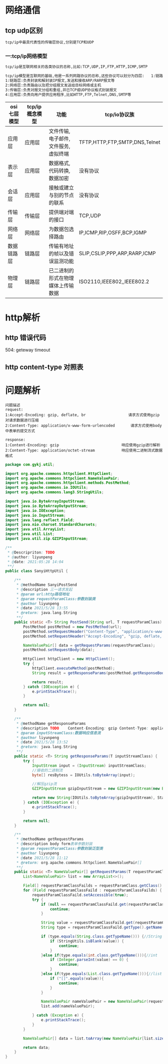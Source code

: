 # 网络通信

## tcp udp区别

[参考资料]:https://www.cnblogs.com/fundebug/p/differences-of-tcp-and-udp.html

```txt
tcp/ip中最具代表性的传输层协议,分别是TCP和UDP
```

### 一:tcp/ip网络模型

```txt
tcp/ip是互联网相关的各类协议的总称,比如:TCP,UDP,IP,FTP,HTTP,ICMP,SMTP

tcp/ip模型是互联网的基础,他是一系列网路协议的总称,这些协议可以划分为四层:	1:链路层	2:网络层	3:传输层	4:应用层
1:链路层:负责封装和解封装IP报文,发送和接收ARP/RARP报文等
2:网络层:负责路由以及把分组报文发送给目标网络或主机
3:传输层:负责对报文分组和重组,并已TCP或UDP协议格式封装报文
4:应用层:负责向用户提供应用程序,比如HTTP,FTP,Telnet,DNS,SMTP等
```



| osi七层模型 | tcp/ip概念模型 | 功能                                | tcp/io协议族                  |
| ----------- | -------------- | ----------------------------------- | ----------------------------- |
| 应用层      | 应用层         | 文件传输,电子邮件,文件服务,虚拟终端 | TFTP,HTTP,FTP,SMTP,DNS,Telnet |
| 表示层      | 应用层         | 数据格式,代码转换,数据加密          | 没有协议                      |
| 会话层      | 应用层         | 接触或建立与别的节点的联系          | 没有协议                      |
| 传输层      | 传输层         | 提供端对端的接口                    | TCP,UDP                       |
| 网络层      | 网络层         | 为数据包选择路由                    | IP,ICMP,RIP,OSFF,BCP,IGMP     |
| 数据链路层  | 链路层         | 传输有地址的帧以及错误监测功能      | SLIP,CSLIP,PPP,ARP,RARP,ICMP  |
| 物理层      | 链路层         | 已二进制的形式在物理媒体上传输数据  | ISO2110,IEEE802,,IEEE802.2    |



# http解析



## http 错误代码

[参考资料]: https://blog.csdn.net/chenzhengfeng/article/details/83214263

504: geteway timeout



## http content-type 对照表

[参考资料]:https://blog.csdn.net/xiaoyu19910321/article/details/79279364



# 问题解析

```text
问题描述
request:
1:Accept-Encoding: gzip, deflate, br				   请求方式使用gzip对请求数据进行压缩
2:Content-Type: application/x-www-form-urlencoded		请求方式使用body中表单的提交方式

response:
1:Content-Encoding: gzip 							响应使用gzip进行解析
2:Content-Type: application/octet-stream			响应使用二进制流式数据格式
```



```java
package com.gykj.util;

import org.apache.commons.httpclient.HttpClient;
import org.apache.commons.httpclient.NameValuePair;
import org.apache.commons.httpclient.methods.PostMethod;
import org.apache.commons.io.IOUtils;
import org.apache.commons.lang3.StringUtils;

import java.io.ByteArrayInputStream;
import java.io.ByteArrayOutputStream;
import java.io.IOException;
import java.io.InputStream;
import java.lang.reflect.Field;
import java.nio.charset.StandardCharsets;
import java.util.ArrayList;
import java.util.List;
import java.util.zip.GZIPInputStream;

/**
 * @Descripriton: TODO
 * @author: liyunpeng
 * @date: 2021:05:28 14:04
 **/
public class SanyiHttpUtil {

    /**
     * @methodName SanyiPostSend
     * @description 三一请求发起
     * @param url:http路径地址
     * @param requestParamClass:参数封装类
     * @author liyunpeng
     * @date 2021/5/28 13:55
     * @return: java.lang.String
     **/
    public static <T> String PostSend(String url, T requestParamClass) {
        PostMethod postMethod = new PostMethod(url);
        postMethod.setRequestHeader("Content-Type", "application/x-www-form-urlencoded");
        postMethod.setRequestHeader("Accept-Encoding", "gzip, deflate, br");

        NameValuePair[] data = getRequestParams(requestParamClass);
        postMethod.setRequestBody(data);

        HttpClient httpClient = new HttpClient();
        try {
            httpClient.executeMethod(postMethod);
            String result = getResponseParams(postMethod.getResponseBodyAsStream());

            return result;
        } catch (IOException e) {
            e.printStackTrace();
        }

        return null;
    }

    /**
     * @methodName getResponseParams
     * @description TODO    Content-Encoding: gzip Content-Type: application/octet-stream  二进制Gzip数据流解析
     * @param inputStreamClass:数据响应信息流
     * @author liyunpeng
     * @date 2021/5/28 13:52
     * @return: java.lang.String
     **/
    public static <T> String getResponseParams(T inputStreamClass) {
        try {
            InputStream input = (InputStream) inputStreamClass;
            //接收的二进制流
            byte[] resBytess = IOUtils.toByteArray(input);

            //解压gzip流
            GZIPInputStream gzipInputStream = new GZIPInputStream(new ByteArrayInputStream(resBytess));

            return new String(IOUtils.toByteArray(gzipInputStream), StandardCharsets.UTF_8);
        } catch (IOException e) {
            e.printStackTrace();
        }

        return null;
    }

    /**
     * @methodName getRequestParams
     * @description body form表单参数封装
     * @param requestParamClass:参数封装泛型类
     * @author liyunpeng
     * @date 2021/5/28 11:12
     * @return: org.apache.commons.httpclient.NameValuePair[]
     **/
    public static <T> NameValuePair[] getRequestParams(T requestParamClass) {
        List<NameValuePair> list = new ArrayList<>();

        Field[] requestParamClassFailds = requestParamClass.getClass().getDeclaredFields();
        for (Field requestParamClassFaild : requestParamClassFailds) {
            requestParamClassFaild.setAccessible(true);
            try {
                if (null == requestParamClassFaild.get(requestParamClass)) {
                    continue;
                }

                String value = requestParamClassFaild.get(requestParamClass).toString();
                String type = requestParamClassFaild.getType().getName();

                if (type.equals(String.class.getTypeName())) {//String
                    if (StringUtils.isBlank(value)) {
                        continue;
                    }
                }else if(type.equals(int.class.getTypeName())){//int
                    if (Integer.parseInt(value) == 0) {
                        continue;
                    }
                }else if(type.equals(List.class.getTypeName())){//list
                    if ("[]".equals(value)){
                        continue;
                    }
                }

                NameValuePair nameValuePair = new NameValuePair(requestParamClassFaild.getName(), value);
                list.add(nameValuePair);

            } catch (Exception e) {
                e.printStackTrace();
            }
        }

        NameValuePair[] data = list.toArray(new NameValuePair[list.size()]);

        return data;
    }
}

```

